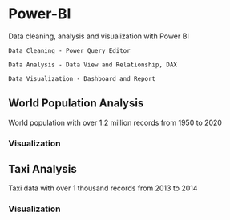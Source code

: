 # Power-BI
Data cleaning, analysis and visualization with Power BI

```
Data Cleaning - Power Query Editor

Data Analysis - Data View and Relationship, DAX

Data Visualization - Dashboard and Report 
```


## World Population Analysis
World population with over 1.2 million records from 1950 to 2020

### Visualization


## Taxi Analysis
Taxi data with over 1 thousand records from 2013 to 2014

### Visualization
